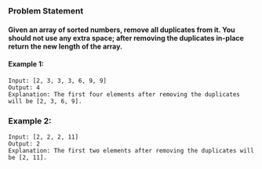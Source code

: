 ### Problem Statement 
#### Given an array of sorted numbers, remove all duplicates from it. You should not use any extra space; after removing the duplicates in-place return the new length of the array.

#### Example 1:
```
Input: [2, 3, 3, 3, 6, 9, 9]
Output: 4
Explanation: The first four elements after removing the duplicates will be [2, 3, 6, 9].
```
### Example 2:
```
Input: [2, 2, 2, 11]
Output: 2
Explanation: The first two elements after removing the duplicates will be [2, 11].
```
